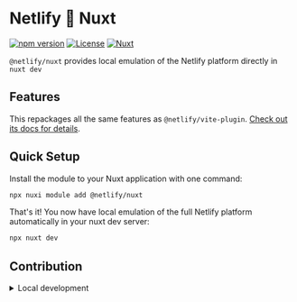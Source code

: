# Netlify 🤝 Nuxt

[![npm version][npm-version-src]][npm-version-href] [![License][license-src]][license-href]
[![Nuxt][nuxt-src]][nuxt-href]

`@netlify/nuxt` provides local emulation of the Netlify platform directly in `nuxt dev`

## Features

This repackages all the same features as `@netlify/vite-plugin`.
[Check out its docs for details](/packages/vite-plugin/README.md).

## Quick Setup

Install the module to your Nuxt application with one command:

```bash
npx nuxi module add @netlify/nuxt
```

That's it! You now have local emulation of the full Netlify platform automatically in your nuxt dev server:

```bash
npx nuxt dev
```

## Contribution

<details>
  <summary>Local development</summary>

```bash
# Install dependencies
npm install

# Generate type stubs
npm run dev:prepare

# Develop with the playground
npm run dev

# Build the playground
npm run dev:build

# Run ESLint
npm run lint

# Run Vitest
npm run test
npm run test:watch
```

</details>

<!-- Badges -->

[npm-version-src]: https://img.shields.io/npm/v/@netlify/nuxt/latest.svg?style=flat&colorA=020420&colorB=00DC82
[npm-version-href]: https://npmjs.com/package/@netlify/nuxt
[npm-downloads-src]: https://img.shields.io/npm/dm/@netlify/nuxt.svg?style=flat&colorA=020420&colorB=00DC82
[npm-downloads-href]: https://npm.chart.dev/@netlify/nuxt
[license-src]: https://img.shields.io/npm/l/@netlify/nuxt.svg?style=flat&colorA=020420&colorB=00DC82
[license-href]: https://npmjs.com/package/@netlify/nuxt
[nuxt-src]: https://img.shields.io/badge/Nuxt-020420?logo=nuxt.js
[nuxt-href]: https://nuxt.com
